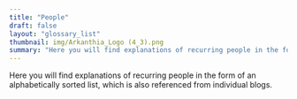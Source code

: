 ```yaml
---
title: "People"
draft: false
layout: "glossary_list"
thumbnail: img/Arkanthia_Logo (4_3).png
summary: "Here you will find explanations of recurring people in the form of an alphabetically sorted list, which is also referenced from individual blogs."
---
```


Here you will find explanations of recurring people in the form of an alphabetically sorted list, which is also referenced from individual blogs.
